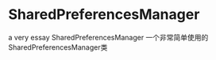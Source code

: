 # SharedPreferencesManager
a very essay SharedPreferencesManager 
一个非常简单使用的SharedPreferencesManager类
